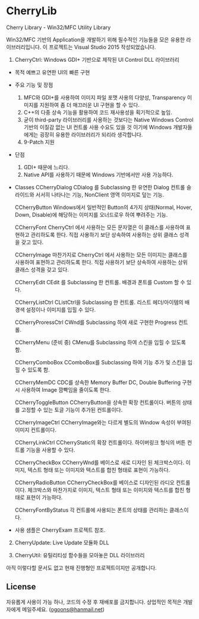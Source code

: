 CherryLib
=========

Cherry Library - Win32/MFC Utility Library

Win32/MFC 기반의 Application을 개발하기 위해 필수적인 기능들을 모은 유용한 라이브러리입니다. 
이 프로젝트는 Visual Studio 2015 작성되었습니다.

1. CherryCtrl: Windows GDI+ 기반으로 제작된 UI Control DLL 라이브러리

  - 목적
    예쁘고 유연한 UI의 빠른 구현
  
  - 주요 기능 및 장점
    1. MFC와 GDI+를 사용하여 이미지 파일 포맷 사용의 다양성, Transparency 이미지를 지원하여 좀 더 매끄러운 UI 구현을 할 수 있다.
    2. C++의 다중 상속 기능을 활용하여 코드 재사용성을 획기적으로 높임.
    3. 굳이 third-party 라이브러리를 사용하는 것보다는 Native Windows Control 기반의 이질감 없는 UI 컨트롤 사용 수요도 있을 것
    이기에 Windows 개발자들에게는 굉장히 유용한 라이브러리가 되리라 생각합니다.
    4. 9-Patch 지원

  - 단점
    1. GDI+ 때문에 느리다.
    2. Native API를 사용하기 때문에 Windows 기반에서만 사용 가능하다.
  
  - Classes
    CCherryDialog
      CDialog 를 Subclassing 한 유연한 Dialog 컨트롤 슬라이드와 서서히 나타나는 기능, NonClient 영역 이미지로 덮는 기능.

    CCherryButton
      Windows에서 일반적인 Button의 4가지 상태(Normal, Hover, Down, Disable)에 해당하는 이미지를 오너드로우 하여 뿌려주는 기능.

    CCherryFont
      CherryCtrl 에서 사용하는 모든 문자열은 이 클래스를 사용하여 표현하고 관리하도록 한다.
      직접 사용하기 보단 상속하여 사용하는 상위 클래스 성격을 갖고 있다.

    CCherryImage
      마찬가지로 CherryCtrl 에서 사용하는 모든 이미지는 클래스를 사용하여 표현하고 관리하도록 한다. 
      직접 사용하기 보단 상속하여 사용하는 상위 클래스 성격을 갖고 있다.

    CCherryEdit
      CEdit 를 Subclassing 한 컨트롤. 배경과 폰트를 Custom 할 수 있다.

    CCherryListCtrl
      CListCtrl을 Subclassing 한 컨트롤. 리스트 헤더/아이템의 배경색 설정이나 이미지를 입힐 수 있다.

    CCherryProressCtrl
      CWnd를 Subclassing 하여 새로 구현한 Progress 컨트롤.

    CCherryMenu (준비 중)
      CMenu를 Subclassing 하여 스킨을 입힐 수 있도록 함.

    CCherryComboBox
      CComboBox를 Subclassing 하여 기능 추가 및 스킨을 입힐 수 있도록 함.

    CCherryMemDC
      CDC를 상속한 Memory Buffer DC, Double Buffering 구현시 사용하여 Image 깜빡임을 줄이도록 한다.

    CCherryToggleButton
      CCherryButton을 상속한 확장 컨트롤이다. 버튼의 상태를 고정할 수 있는 토글 기능이 추가된 컨트롤이다.

    CCherryImageCtrl
      CCherryImage와는 다르게 별도의 Window 속성이 부여된 이미지 컨트롤이다.

    CCherryLinkCtrl
      CCherryStatic의 확장 컨트롤이다. 하이버링크 형식의 버튼 컨트롤 기능을 사용할 수 있다.

    CCherryCheckBox
      CCherryWnd를 베이스로 새로 디자인 된 체크박스이다. 이미지, 텍스트 형태 또는 이미지와 텍스트를 합친 형태로 표현이 가능하다.

    CCherryRadioButton
      CCherryCheckBox를 베이스로 디자인된 라디오 컨트롤이다. 체크박스와 마찬가지로 이미지, 텍스트 형태 또는 이미지와 텍스트를 합친 형태로 표현이 가능하다.

    CCherryFontByStatus
      각 컨트롤에 사용되는 폰트의 상태를 관리하는 클래스이다.
    
  - 사용 샘플은 CherryExam 프로젝트 참조.

2. CherryUpdate: Live Update 모듈화 DLL

3. CherryUtil: 유틸리티성 함수들을 모아놓은 DLL 라이브러리

아직 이렇다할 문서도 없고 현재 진행형인 프로젝트이지만 공개합니다.

License
---------------------------------------------------
자유롭게 사용이 가능 하나, 코드의 수정 후 재배포를 금지합니다. 상업적인 목적은 개발자에게 메일주세요. (ogoons@hanmail.net)
